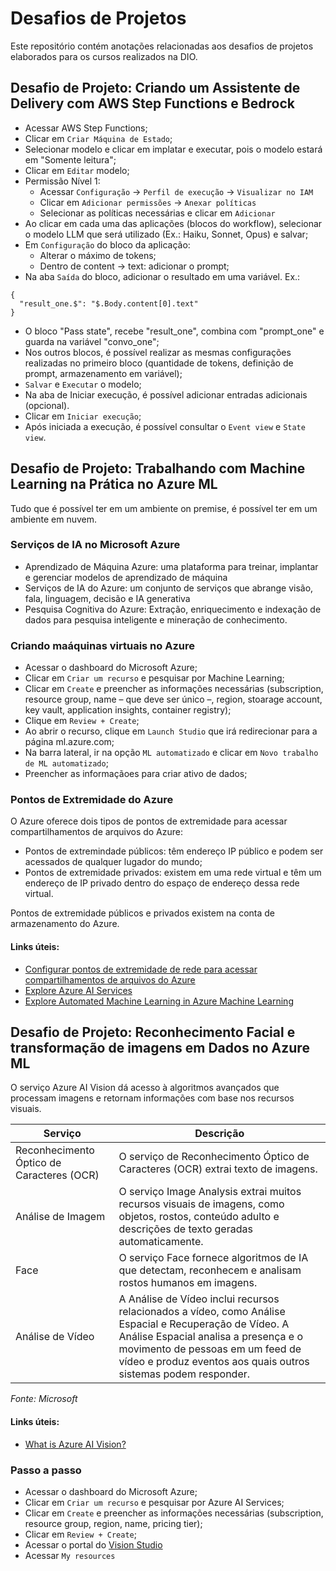 # Desafios de Projetos
Este repositório contém anotações relacionadas aos desafios de projetos elaborados para os cursos realizados na DIO.

## Desafio de Projeto: Criando um Assistente de Delivery com AWS Step Functions e Bedrock

- Acessar AWS Step Functions;
- Clicar em `Criar Máquina de Estado`;
- Selecionar modelo e clicar em implatar e executar, pois o modelo estará em "Somente leitura";
- Clicar em `Editar` modelo;
- Permissão Nível 1:
  * Acessar `Configuração` → `Perfil de execução` → `Visualizar no IAM`
  * Clicar em `Adicionar permissões` → `Anexar políticas`
  * Selecionar as políticas necessárias e clicar em `Adicionar`
- Ao clicar em cada uma das aplicações (blocos do workflow), selecionar o modelo LLM que será utilizado (Ex.: Haiku, Sonnet, Opus) e salvar;
- Em `Configuração` do bloco da aplicação:
  * Alterar o máximo de tokens;
  * Dentro de content → text: adicionar o prompt;
- Na aba `Saída` do bloco, adicionar o resultado em uma variável. Ex.:
```
{
  "result_one.$": "$.Body.content[0].text"
}
```
- O bloco "Pass state", recebe "result_one", combina com "prompt_one" e guarda na variável "convo_one";
- Nos outros blocos, é possível realizar as mesmas configurações realizadas no primeiro bloco (quantidade de tokens, definição de prompt, armazenamento em variável);
- `Salvar` e `Executar` o modelo;
- Na aba de Iniciar execução, é possível adicionar entradas adicionais (opcional).
- Clicar em `Iniciar execução`;
- Após iniciada a execução, é possível consultar o `Event view` e `State view`.

## Desafio de Projeto: Trabalhando com Machine Learning na Prática no Azure ML 

Tudo que é possível ter em um ambiente on premise, é possível ter em um ambiente em nuvem.

### Serviços de IA no Microsoft Azure
- Aprendizado de Máquina Azure: uma plataforma para treinar, implantar e gerenciar modelos de aprendizado de máquina
- Serviços de IA do Azure: um conjunto de serviços que abrange visão, fala, linguagem, decisão e IA generativa
- Pesquisa Cognitiva do Azure: Extração, enriquecimento e indexação de dados para pesquisa inteligente e mineração de conhecimento.

### Criando maáquinas virtuais no Azure

- Acessar o dashboard do Microsoft Azure;
- Clicar em `Criar um recurso` e pesquisar por Machine Learning;
- Clicar em `Create` e preencher as informações necessárias (subscription, resource group, name – que deve ser único –, region, stoarage account, key vault, application insights, container registry);
- Clique em `Review + Create`;
- Ao abrir o recurso, clique em `Launch Studio` que irá redirecionar para a página ml.azure.com;
- Na barra lateral, ir na opção `ML automatizado` e clicar em `Novo trabalho de ML automatizado`;
- Preencher as informaçãoes para criar ativo de dados;

### Pontos de Extremidade do Azure
O Azure oferece dois tipos de pontos de extremidade para acessar compartilhamentos de arquivos do Azure:
- Pontos de extremindade públicos: têm endereço IP público e podem ser acessados de qualquer lugador do mundo;
- Pontos de extremidade privados: existem em uma rede virtual e têm um endereço de IP privado dentro do espaço de endereço dessa rede virtual.

Pontos de extremidade públicos e privados existem na conta de armazenamento do Azure. 

#### Links úteis:

- [Configurar pontos de extremidade de rede para acessar compartilhamentos de arquivos do Azure](https://learn.microsoft.com/pt-br/azure/storage/files/storage-files-networking-endpoints?tabs=azure-portal)
- [Explore Azure AI Services](https://microsoftlearning.github.io/mslearn-ai-fundamentals/Instructions/Labs/02-content-safety.html)
- [Explore Automated Machine Learning in Azure Machine Learning](https://microsoftlearning.github.io/mslearn-ai-fundamentals/Instructions/Labs/01-machine-learning.html)

## Desafio de Projeto: Reconhecimento Facial e transformação de imagens em Dados no Azure ML 

O serviço Azure AI Vision dá acesso à algoritmos avançados que processam imagens e retornam informações com base nos recursos visuais. 

| Serviço | Descrição |
|---------|-----------|
| Reconhecimento Óptico de Caracteres (OCR) | O serviço de Reconhecimento Óptico de Caracteres (OCR) extrai texto de imagens. |
| Análise de Imagem | O serviço Image Analysis extrai muitos recursos visuais de imagens, como objetos, rostos, conteúdo adulto e descrições de texto geradas automaticamente. |
| Face | O serviço Face fornece algoritmos de IA que detectam, reconhecem e analisam rostos humanos em imagens. |
| Análise de Vídeo | A Análise de Vídeo inclui recursos relacionados a vídeo, como Análise Espacial e Recuperação de Vídeo. A Análise Espacial analisa a presença e o movimento de pessoas em um feed de vídeo e produz eventos aos quais outros sistemas podem responder. |
*Fonte: Microsoft*


#### Links úteis:
- [What is Azure AI Vision?](https://learn.microsoft.com/en-us/azure/ai-services/computer-vision/overview)

### Passo a passo
- Acessar o dashboard do Microsoft Azure;
- Clicar em `Criar um recurso` e pesquisar por Azure AI Services;
- Clicar em `Create` e preencher as informações necessárias (subscription, resource group, region, name, pricing tier);
- Clicar em `Review + Create`;
- Acessar o portal do [Vision Studio](http://portal.vision.cognitive.azure.com)
- Acessar `My resources`
